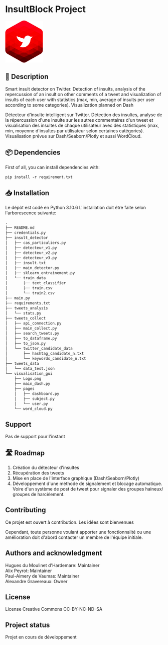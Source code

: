 # InsultBlock Project

<img src="./visualisation_gui/Logo.png" width="120">

## 📖 Description
Smart insult detector on Twitter. Detection of insults, analysis of the repercussion of an insult on other comments of a tweet and visualization of insults of each user with statistics (max, min, average of insults per user according to some categories). Visualization planned on Dash

Détecteur d'insulte intelligent sur Twitter. Détection des insultes, analyse de la répercussion d'une insulte sur les autres commentaires d'un tweet et visualisation des insultes de chaque utilisateur avec des statistiques (max, min, moyenne d'insultes par utilisateur selon certaines catégories). Visualisation prévue sur Dash/Seaborn/Plotly et aussi WordCloud.

## 📦 Dependencies

First of all, you can install dependencies with:

```
pip install -r requirement.txt
```

## 📥 Installation
Le dépôt est codé en Python 3.10.6
L'installation doit être faite selon l'arborescence suivante:

```
.
├── README.md
├── credentials.py
├── insult_detector
│   ├── cas_particuliers.py
│   ├── detecteur_v1.py
│   ├── detecteur_v2.py
│   ├── detecteur_v3.py
│   ├── insult.txt
│   ├── main_detector.py
│   ├── sklearn_entrainement.py
│   └── train_data
│       ├── text_classifier
│       ├── train.csv
│       └── train2.csv
├── main.py
├── requirements.txt
├── tweets_analysis
│   └── stats.py
├── tweets_collect
│   ├── api_connection.py
│   ├── main_collect.py
│   ├── search_tweets.py
│   ├── to_dataframe.py
│   ├── to_json.py
│   └── twitter_candidate_data
│       ├── hashtag_candidate_n.txt
│       └── keywords_candidate_n.txt
├── tweets_data
│   └── data_test.json
└── visualisation_gui
    ├── Logo.png
    ├── main_dash.py
    ├── pages
    │   ├── dashboard.py
    │   ├── subject.py
    │   └── user.py
    └── word_cloud.py

```

## Support
Pas de support pour l'instant

## 🛣️ Roadmap

1. Création du détecteur d'insultes
2. Récupération des tweets
3. Mise en place de l'interface graphique (Dash/Seaborn/Plotly)
4. Développement d'une méthode de signalement et blocage automatique. Voire d'un système de post de tweet pour signaler des groupes haineux/ groupes de harcèlement.

## Contributing
Ce projet est ouvert à contribution. Les idées sont bienvenues

Cependant, toute personne voulant apporter une fonctionnalité ou une amélioration doit d'abord contacter un membre de l'équipe initiale. 

## Authors and acknowledgment

Hugues du Moulinet d'Hardemare: Maintainer  
Alix Peyrot: Maintainer  
Paul-Aimery de Vaumas: Maintainer  
Alexandre Gravereaux: Owner  

## License
License Creative Commons CC-BY-NC-ND-SA

## Project status

Projet en cours de développement
